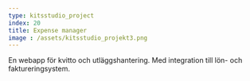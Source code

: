 ```yaml
---
type: kitsstudio_project
index: 20
title: Expense manager
image : /assets/kitsstudio_projekt3.png
---
```

En webapp för kvitto och utläggshantering. Med integration till lön- och faktureringsystem.
